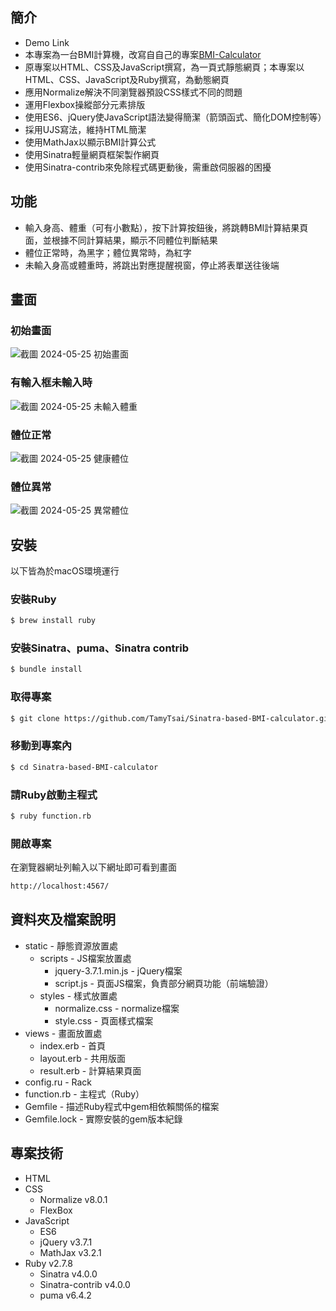 ## 簡介
- Demo Link
- 本專案為一台BMI計算機，改寫自自己的專案[BMI-Calculator](https://github.com/TamyTsai/BMI-Calculator)
- 原專案以HTML、CSS及JavaScript撰寫，為一頁式靜態網頁；本專案以HTML、CSS、JavaScript及Ruby撰寫，為動態網頁
- 應用Normalize解決不同瀏覽器預設CSS樣式不同的問題
- 運用Flexbox操縱部分元素排版
- 使用ES6、jQuery使JavaScript語法變得簡潔（箭頭函式、簡化DOM控制等）
- 採用UJS寫法，維持HTML簡潔
- 使用MathJax以顯示BMI計算公式
- 使用Sinatra輕量網頁框架製作網頁
- 使用Sinatra-contrib來免除程式碼更動後，需重啟伺服器的困擾


## 功能
- 輸入身高、體重（可有小數點），按下計算按鈕後，將跳轉BMI計算結果頁面，並根據不同計算結果，顯示不同體位判斷結果
- 體位正常時，為黑字；體位異常時，為紅字
- 未輸入身高或體重時，將跳出對應提醒視窗，停止將表單送往後端

## 畫面
### 初始畫面
![截圖 2024-05-25 初始畫面](https://github.com/TamyTsai/Sinatra-based-BMI-calculator/assets/97825677/35b5d3cb-2d51-4181-ae54-9ab57a434761)

### 有輸入框未輸入時
![截圖 2024-05-25 未輸入體重](https://github.com/TamyTsai/Sinatra-based-BMI-calculator/assets/97825677/096d9f13-4a9e-45bd-aa31-6897c849518a)

### 體位正常
![截圖 2024-05-25 健康體位](https://github.com/TamyTsai/Sinatra-based-BMI-calculator/assets/97825677/77015a40-dce3-4ab2-a86e-d5573f1ca7f5)

### 體位異常
![截圖 2024-05-25 異常體位](https://github.com/TamyTsai/Sinatra-based-BMI-calculator/assets/97825677/a1bb205d-85e4-4299-9cab-804d6ab0a607)



## 安裝
以下皆為於macOS環境運行
### 安裝Ruby
```bash
$ brew install ruby
```
### 安裝Sinatra、puma、Sinatra contrib
```bash
$ bundle install
```
### 取得專案
```bash
$ git clone https://github.com/TamyTsai/Sinatra-based-BMI-calculator.git
```
### 移動到專案內
```bash
$ cd Sinatra-based-BMI-calculator
```
### 請Ruby啟動主程式
```bash
$ ruby function.rb
```
### 開啟專案
在瀏覽器網址列輸入以下網址即可看到畫面
```bash
http://localhost:4567/
```

## 資料夾及檔案說明
- static - 靜態資源放置處
  - scripts - JS檔案放置處
    - jquery-3.7.1.min.js - jQuery檔案
    - script.js - 頁面JS檔案，負責部分網頁功能（前端驗證）
  - styles - 樣式放置處
    - normalize.css - normalize檔案
    - style.css - 頁面樣式檔案
- views - 畫面放置處
  - index.erb - 首頁
  - layout.erb - 共用版面
  - result.erb - 計算結果頁面
- config.ru - Rack
- function.rb - 主程式（Ruby）
- Gemfile - 描述Ruby程式中gem相依賴關係的檔案
- Gemfile.lock - 實際安裝的gem版本紀錄


## 專案技術
- HTML
- CSS
  - Normalize v8.0.1
  - FlexBox
- JavaScript
  - ES6
  - jQuery v3.7.1
  - MathJax v3.2.1
- Ruby v2.7.8
  - Sinatra v4.0.0
  - Sinatra-contrib v4.0.0
  - puma v6.4.2
